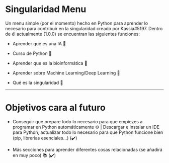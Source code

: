 # Singularidad Menu
Un menu simple (por el momento) hecho en Python para aprender lo necesario para contribuir en la singularidad creado por Kassia#5197. Dentro de él actualmente (1.0.0) se encuentran las siguientes funciones:

- Aprender qué es una IA 🤖

- Curso de Python 🐍

- Aprender que es la bioinformática 🐁

- Aprender sobre Machine Learning/Deep Learning 🌊

- Qué es la singularidad 🧠

---

# Objetivos cara al futuro

- Conseguir que prepare todo lo necesario para que empiezes a programar en Python automáticamente ⚙ | Descargar e instalar un IDE para Python, actualizar todo lo necesario para que Python funcione bien (pip, librerias esenciales...) (✔️)

- Más secciones para aprender diferentes cosas relacionadas (se añadirá en muy poco) 📚 (✔️)
